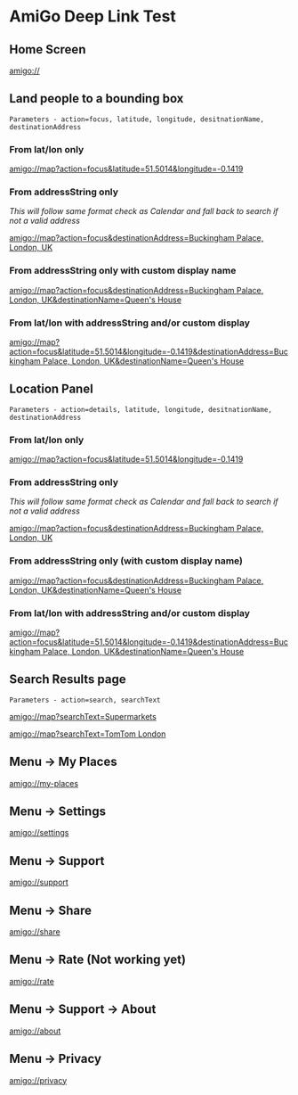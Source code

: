 # AmiGo Deep Link Test

## Home Screen
  [amigo://](amigo://)

## Land people to a bounding box

`Parameters - action=focus, latitude, longitude, desitnationName, destinationAddress`

### From lat/lon only

[amigo://map?action=focus&latitude=51.5014&longitude=-0.1419](amigo://map?action=focus&latitude=51.5014&longitude=-0.1419)

### From addressString only

*This will follow same format check as Calendar and fall back to search if not a valid address*

[amigo://map?action=focus&destinationAddress=Buckingham Palace, London, UK](amigo://map?action=focus&destinationAddress=Buckingham%20Palace%2C%20London%2C%20UK)

### From addressString only with custom display name

[amigo://map?action=focus&destinationAddress=Buckingham Palace, London, UK&destinationName=Queen's House](amigo://map?action=focus&destinationAddress=Buckingham%20Palace%2C%20London%2C%20UK&destinationName=Queen%27s%20House)

### From lat/lon with addressString and/or custom display

[amigo://map?action=focus&latitude=51.5014&longitude=-0.1419&destinationAddress=Buckingham Palace, London, UK&destinationName=Queen's House](amigo://map?action=focus&latitude=51.5014&longitude=-0.1419&destinationAddress=Buckingham%20Palace%2C%20London%2C%20UK&destinationName=Queen%27s%20House)

## Location Panel

`Parameters - action=details, latitude, longitude, desitnationName, destinationAddress`

### From lat/lon only

[amigo://map?action=focus&latitude=51.5014&longitude=-0.1419](amigo://map?action=focus&latitude=51.5014&longitude=-0.1419)

### From addressString only

*This will follow same format check as Calendar and fall back to search if not a valid address*

[amigo://map?action=focus&destinationAddress=Buckingham Palace, London, UK](amigo://map?action=focus&destinationAddress=Buckingham%20Palace%2C%20London%2C%20UK)

### From addressString only (with custom display name)

[amigo://map?action=focus&destinationAddress=Buckingham Palace, London, UK&destinationName=Queen's House](amigo://map?action=focus&destinationAddress=Buckingham%20Palace%2C%20London%2C%20UK&destinationName=Queen%27s%20House)

### From lat/lon with addressString and/or custom display

[amigo://map?action=focus&latitude=51.5014&longitude=-0.1419&destinationAddress=Buckingham Palace, London, UK&destinationName=Queen's House](amigo://map?action=focus&latitude=51.5014&longitude=-0.1419&destinationAddress=Buckingham%20Palace%2C%20London%2C%20UK&destinationName=Queen%27s%20House)

## Search Results page

`Parameters - action=search, searchText`

[amigo://map?searchText=Supermarkets](amigo://map?searchText=Supermarkets)

[amigo://map?searchText=TomTom London](amigo://map?searchText=TomTom%20London)

## Menu → My Places

[amigo://my-places](amigo://my-places)

## Menu → Settings

[amigo://settings](amigo://settings)

## Menu → Support

[amigo://support](amigo://support)

## Menu → Share

[amigo://share](amigo://share)

## Menu → Rate (Not working yet)

[amigo://rate](amigo://rate)

## Menu → Support → About

[amigo://about](amigo://about)

## Menu → Privacy

[amigo://privacy](amigo://privacy)
